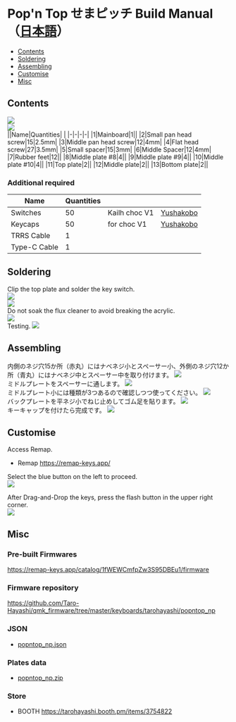 # Pop'n Top せまピッチ Build Manual（[日本語](https://github.com/Taro-Hayashi/Pop-n-top-NarrowPitch/blob/main/README.md)）
- [Contents](#Contents)
- [Soldering](#Soldering)
- [Assembling](#Assembling)
- [Customise](#Customise)
- [Misc](#Misc)

## Contents
![](img/IMG_6826.jpg)  
![](img/IMG_6830.jpg)  
||Name|Quantities| |
|-|-|-|-|
|1|Mainboard|1||
|2|Small pan head screw|15|2.5mm|
|3|Middle pan head screw|12|4mm|
|4|Flat head screw|27|3.5mm|
|5|Small spacer|15|3mm|
|6|Middle Spacer|12|4mm|
|7|Rubber feet|12||
|8|Middle plate #8|4||
|9|Middle plate #9|4||
|10|Middle plate #10|4||
|11|Top plate|2||
|12|Middle plate|2||
|13|Bottom plate|2||

### Additional required
|Name|Quantities|||
|-|-|-|-|
|Switches|50|Kailh choc V1|[Yushakobo](https://shop.yushakobo.jp/en/products/pg1350)|
|Keycaps|50|for choc V1|[Yushakobo](https://shop.yushakobo.jp/en/collections/keycaps/For-Choc-v1)|
|TRRS Cable|1|||
|Type-C Cable|1|||

## Soldering
Clip the top plate and solder the key switch.  
![](img/IMG_6367.jpg)   
![](img/IMG_6964.jpg)  
Do not soak the flux cleaner to avoid breaking the acrylic.  
![](img/IMG_6556.jpg)  
Testing.
![](img/IMG_6399.jpg)  

## Assembling
内側のネジ穴15か所（赤丸）にはナベネジ小とスペーサー小、外側のネジ穴12か所（青丸）にはナベネジ中とスペーサー中を取り付けます。
![](img/IMG_6560.jpg)  
ミドルプレートをスペーサーに通します。
![](img/IMG_6567.jpg)  
ミドルプレート小には種類が3つあるので確認しつつ使ってください。
![](img/IMG_6835.jpg)  
バックプレートを平ネジ小でねじ止めしてゴム足を貼ります。
![](img/IMG_6713.jpg)  
キーキャップを付けたら完成です。
![](img/IMG_6576.jpg)  

## Customise
Access Remap.  
- Remap https://remap-keys.app/

Select the blue button on the left to proceed.  
![](img/remap1.png)  

After Drag-and-Drop the keys, press the flash button in the upper right corner.  
![](img/remap2.png)  


## Misc
### Pre-built Firmwares
https://remap-keys.app/catalog/1fWEWCmfpZw3S95DBEu1/firmware

### Firmware repository
https://github.com/Taro-Hayashi/qmk_firmware/tree/master/keyboards/tarohayashi/popntop_np

### JSON
- [popntop_np.json](https://github.com/Taro-Hayashi/Pop-n-top-NarrowPitch/releases/download/0.16.7/popntop_np.json)

### Plates data
- [popntop_np.zip](https://github.com/Taro-Hayashi/Pop-n-top-NarrowPitch/releases/download/0.16.7/popntop_np.zip)

### Store
- BOOTH https://tarohayashi.booth.pm/items/3754822
